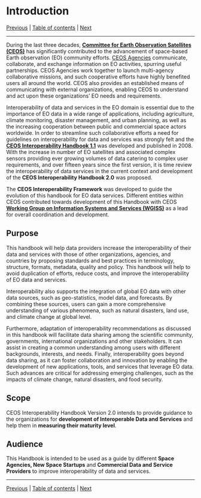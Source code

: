 # Introduction

[Previous](README.md) | [Table of contents](README.md) | [Next](Framework.md)

***

During the last three decades, [**Committee for Earth Observation Satellites (CEOS)**](https://ceos.org) has significantly contributed to the advancement of space-based Earth
observation (EO) community efforts. [CEOS Agencies](https://ceos.org/agencies/) communicate, collaborate, and exchange information on EO activities, spurring
useful partnerships. CEOS Agencies work together to launch multi-agency collaborative missions, and such cooperative efforts have highly benefited users all
around the world. CEOS also provides an established means of communicating with external organizations, enabling CEOS to understand and act upon these
organizations’ EO needs and requirements.

Interoperability of data and services in the EO domain is essential due to the importance of EO data in a wide range of applications, including agriculture,
climate monitoring, disaster management, and urban planning, as well as the increasing cooperation between public and commercial space actors worldwide. In
order to streamline such collaborative efforts a need for guidelines on interoperability for data and services was strongly felt and the [**CEOS Interoperability Handbook 1.1**](https://ceos.org/document_management/Working_Groups/WGISS/Documents/WGISS_CEOS-Interoperability-Handbook_Feb2008.pdf) was developed and published in 2008.
With the increase in number of EO satellites and associated complex sensors providing ever growing volumes of data catering
to complex user requirements, and over fifteen years since the first version, it is time review the interoperability of data services in the current context and development of
the **CEOS Interoperability Handbook 2.0** was proposed.

The **CEOS Interoperability Framework** was developed to guide the evolution of this handbook for EO data services. Different entities within CEOS contributed towards development of this Handbook with CEOS [**Working Group on Information Systems and Services (WGISS)**](https://ceos.org/ourwork/workinggroups/wgiss/) as a lead
for overall coordination and development.

## Purpose

This handbook will help data providers increase the interoperability of their data and services with those of other organizations,
agencies, and countries by proposing standards and best practices in terminology, structure, formats, metadata, quality and policy.
This handbook will help to avoid duplication of efforts, reduce costs, and improve the interoperability of EO data and services.

Interoperability also supports the integration of global EO data with other data sources, such as geo-statistics, model data, and forecasts. By combining these
sources, users can gain a more comprehensive understanding of various phenomena, such as natural disasters, land use, and climate change at global level.

Furthermore, adaptation of interoperability recommendations as discussed in this handbook will facilitate data sharing among the scientific community, governments, international
organizations and other stakeholders. It can assist in creating a common understanding among users with different backgrounds, interests, and needs. Finally,
interoperability goes beyond data sharing, as it can foster collaboration and innovation by enabling the development of new applications, tools, and services
that leverage EO data. Such advances are critical for addressing emerging challenges, such as the impacts of climate change, natural disasters, and food security.

## Scope

CEOS Interoperability Handbook Version 2.0 intends to provide guidance to the organizations for **development of Interoperable Data and Services** and help them
in **measuring their maturity level**.  

## Audience

This Handbook is intended to be used as a guide by different **Space Agencies, New Space Startups** and **Commercial Data and Service Providers** to improve
interoperability of data and services.

***
[Previous](README.md) | [Table of contents](README.md) | [Next](Framework.md)
